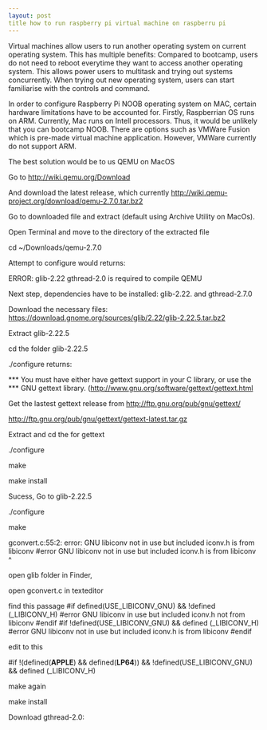 ```yaml
---
layout: post
title how to run raspberry pi virtual machine on raspberru pi
---
```


Virtual machines allow users to run another operating system on current operating system. This has multiple benefits: Compared to bootcamp, users do not need to reboot everytime they want to access another operating system. This allows power users to multitask and trying out systems concurrently. When trying out new operating system, users can start familiarise with the controls and command. 

In order to configure Raspberry Pi NOOB operating system on MAC, certain hardware limitations have to be accounted for. Firstly, Raspberrian OS runs on ARM. Currently, Mac runs on Intell processors. Thus, it would be unlikely that you can bootcamp NOOB. There are options such as VMWare Fusion which is pre-made virtual machine application. However, VMWare currently do not support ARM. 

The best solution would be to us QEMU on MacOS

Go to http://wiki.qemu.org/Download


And download the latest release, which currently http://wiki.qemu-project.org/download/qemu-2.7.0.tar.bz2

Go to downloaded file and extract (default using Archive Utility on MacOs).


Open Terminal and move to the directory of the extracted file

cd ~/Downloads/qemu-2.7.0

Attempt to configure would returns:

ERROR: glib-2.22 gthread-2.0 is required to compile QEMU

Next step, dependencies have to be installed: glib-2.22. and gthread-2.7.0

Download the necessary files:
https://download.gnome.org/sources/glib/2.22/glib-2.22.5.tar.bz2

Extract glib-2.22.5

cd the folder glib-2.22.5

./configure returns: 

*** You must have either have gettext support in your C library, or use the
*** GNU gettext library. (http://www.gnu.org/software/gettext/gettext.html


Get the lastest gettext release from http://ftp.gnu.org/pub/gnu/gettext/

http://ftp.gnu.org/pub/gnu/gettext/gettext-latest.tar.gz

Extract and cd the for gettext

./configure 

make

make install



Sucess, Go to glib-2.22.5

./configure

make

gconvert.c:55:2: error: GNU libiconv not in use but included iconv.h is from
      libiconv
#error GNU libiconv not in use but included iconv.h is from libiconv
 ^


 open glib folder in Finder,

 open gconvert.c in texteditor

 find this passage
 #if defined(USE_LIBICONV_GNU) && !defined (_LIBICONV_H)
#error GNU libiconv in use but included iconv.h not from libiconv
#endif
#if !defined(USE_LIBICONV_GNU) && defined (_LIBICONV_H)
#error GNU libiconv not in use but included iconv.h is from libiconv
#endif


edit to this 

#if !(defined(__APPLE__) && defined(__LP64__)) && !defined(USE_LIBICONV_GNU) && defined (_LIBICONV_H)

make again

make install




Download gthread-2.0:






